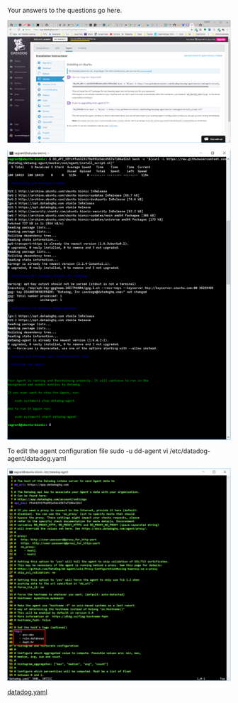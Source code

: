 Your answers to the questions go here.

![Installing on Ubuntu](screenshots/InstallingOnUbuntuDDPage.PNG)


![Install agent command line](screenshots/InstallAgentCommandLine.PNG)

To edit the agent configuration file
sudo -u dd-agent vi /etc/datadog-agent/datadog.yaml


![Editing datadog.yaml](screenshots/datadog.yaml.PNG)

[datadog.yaml](etc/datadog-agent/datadog.yaml)
